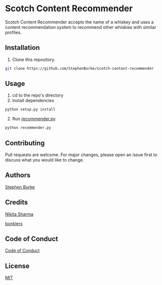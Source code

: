 # Scotch Content Recommender

Scotch Content Recommender accepts the name of a whiskey and uses a content recommendation system to recommend other whiskies with similar profiles.

## Installation

1. Clone this repository.

```bash
git clone https://github.com/StephenBurke/scotch-content-recommender
```

## Usage

1. cd to the repo's directory
2. Install dependencies

```bash
python setup.py install
```

2. Run [recommender.py](https://github.com/StephenBurke/scotch-content-recommender/blob/main/recommender.py)

```bash
python recommender.py
```

## Contributing

Pull requests are welcome. For major changes, please open an issue first to discuss what you would like to change.

## Authors

[Stephen Burke](https://github.com/StephenBurke)

## Credits

[Nikita Sharma](https://github.com/nikitaa30/Content-based-Recommender-System "Recommendation System")

[bonklers](https://github.com/PySimpleGUI/PySimpleGUI/issues/820 "Auto-Complete Search")

## Code of Conduct

[Code of Conduct](https://github.com/StephenBurke/scotch-content-recommender/blob/main/CODE_OF_CONDUCT.md)

## License

[MIT](https://github.com/StephenBurke/scotch-content-recommender/blob/main/LICENSE)
